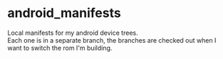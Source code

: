 # android_manifests
Local manifests for my android device trees.  
Each one is in a separate branch, the branches are checked out when I want to switch the rom I'm building.
